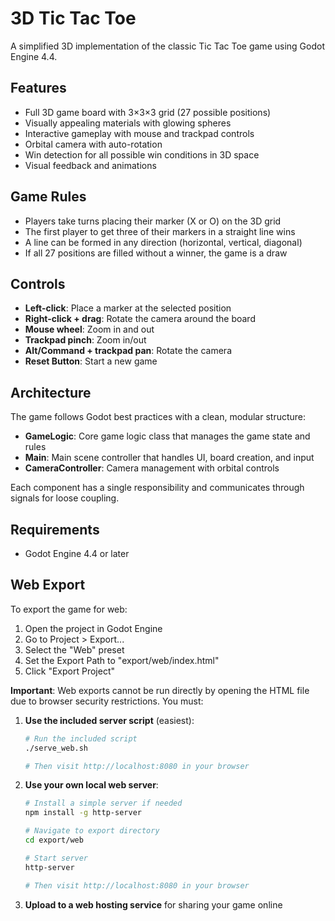 # 3D Tic Tac Toe

A simplified 3D implementation of the classic Tic Tac Toe game using Godot Engine 4.4.

## Features

- Full 3D game board with 3×3×3 grid (27 possible positions)
- Visually appealing materials with glowing spheres
- Interactive gameplay with mouse and trackpad controls
- Orbital camera with auto-rotation
- Win detection for all possible win conditions in 3D space
- Visual feedback and animations

## Game Rules

- Players take turns placing their marker (X or O) on the 3D grid
- The first player to get three of their markers in a straight line wins
- A line can be formed in any direction (horizontal, vertical, diagonal)
- If all 27 positions are filled without a winner, the game is a draw

## Controls

- **Left-click**: Place a marker at the selected position
- **Right-click + drag**: Rotate the camera around the board
- **Mouse wheel**: Zoom in and out
- **Trackpad pinch**: Zoom in/out
- **Alt/Command + trackpad pan**: Rotate the camera
- **Reset Button**: Start a new game

## Architecture

The game follows Godot best practices with a clean, modular structure:

- **GameLogic**: Core game logic class that manages the game state and rules
- **Main**: Main scene controller that handles UI, board creation, and input
- **CameraController**: Camera management with orbital controls

Each component has a single responsibility and communicates through signals for loose coupling.

## Requirements

- Godot Engine 4.4 or later

## Web Export

To export the game for web:

1. Open the project in Godot Engine
2. Go to Project > Export...
3. Select the "Web" preset 
4. Set the Export Path to "export/web/index.html"
5. Click "Export Project"

**Important**: Web exports cannot be run directly by opening the HTML file due to browser security restrictions. You must:

1. **Use the included server script** (easiest):
   ```bash
   # Run the included script
   ./serve_web.sh
   
   # Then visit http://localhost:8080 in your browser
   ```

2. **Use your own local web server**:
   ```bash
   # Install a simple server if needed
   npm install -g http-server
   
   # Navigate to export directory
   cd export/web
   
   # Start server
   http-server
   
   # Then visit http://localhost:8080 in your browser
   ```

3. **Upload to a web hosting service** for sharing your game online